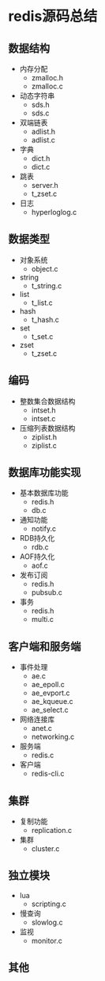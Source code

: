 # redis源码总结

## 数据结构
- 内存分配
    - zmalloc.h
    - zmalloc.c
- 动态字符串
    - sds.h
    - sds.c
- 双端链表
    - adlist.h
    - adlist.c
- 字典
    - dict.h
    - dict.c
- 跳表
    - server.h
    - t_zset.c
- 日志
    - hyperloglog.c

## 数据类型
- 对象系统
    - object.c
- string
    - t_string.c
- list
    - t_list.c
- hash
    - t_hash.c
- set
    - t_set.c
- zset
    - t_zset.c

## 编码
- 整数集合数据结构
    - intset.h
    - intset.c
- 压缩列表数据结构
    - ziplist.h
    - ziplist.c

## 数据库功能实现
- 基本数据库功能
    - redis.h
    - db.c
- 通知功能
    - notify.c
- RDB持久化
    - rdb.c
- AOF持久化
    - aof.c
- 发布订阅
    - redis.h
    - pubsub.c
- 事务
    - redis.h
    - multi.c

## 客户端和服务端
- 事件处理
    - ae.c
    - ae_epoll.c
    - ae_evport.c
    - ae_kqueue.c
    - ae_select.c
- 网络连接库
    - anet.c
    - networking.c
- 服务端
    - redis.c
- 客户端
    - redis-cli.c

## 集群
- 复制功能
    - replication.c
- 集群
    - cluster.c

## 独立模块
- lua
    - scripting.c
- 慢查询
    - slowlog.c
- 监视
    - monitor.c

## 其他

